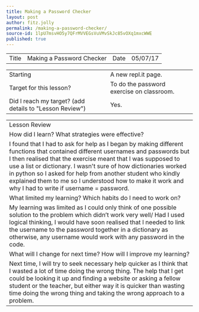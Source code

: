 ```yaml
---
title: Making a Password Checker
layout: post
author: fitz.jolly
permalink: /making-a-password-checker/
source-id: 1lpU7msvHO5y7QFrMVVEGsVuVMvSkJc85vOXq1mxcWWE
published: true
---
```

<table>
  <tr>
    <td>Title</td>
    <td>Making a Password Checker</td>
    <td>Date</td>
    <td>05/07/17</td>
  </tr>
</table>


<table>
  <tr>
    <td>Starting </td>
    <td>A new repl.it page.</td>
  </tr>
  <tr>
    <td>Target for this lesson?</td>
    <td>To do the password exercise on classroom.</td>
  </tr>
  <tr>
    <td>Did I reach my target? 
(add details to "Lesson Review")</td>
    <td> Yes.</td>
  </tr>
</table>


<table>
  <tr>
    <td>Lesson Review</td>
  </tr>
  <tr>
    <td>How did I learn? What strategies were effective? </td>
  </tr>
  <tr>
    <td>I found that I had to ask for help as I began by making different functions that contained different usernames and passwords but I then realised that the exercise meant that I was supposed to use a list or dictionary. I wasn't sure of how dictionaries worked in python so I asked for help from another student who kindly explained them to me so I understood how to make it work and why I had to write if username = password.</td>
  </tr>
  <tr>
    <td>What limited my learning? Which habits do I need to work on? </td>
  </tr>
  <tr>
    <td>My learning was limited as I could only think of one possible solution to the problem which didn’t work very well/ Had I used logical thinking, I would have soon realised that I needed to link the username to the password together in a dictionary as otherwise, any username would work with any password in the code.</td>
  </tr>
  <tr>
    <td>What will I change for next time? How will I improve my learning?</td>
  </tr>
  <tr>
    <td>Next time, I will try to seek necessary help quicker as I think that I wasted a lot of time doing the wrong thing. The help that I get could be looking it up and finding a website or asking a fellow student or the teacher, but either way it is quicker than wasting time doing the wrong thing and taking the wrong approach to a problem.</td>
  </tr>
</table>


